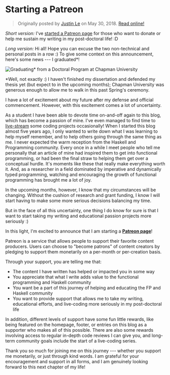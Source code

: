 Starting a Patreon
==================

> Originally posted by [Justin Le](https://blog.jle.im/) on May 30, 2018.
> [Read online!](https://blog.jle.im/entry/starting-a-patreon.html)

*Short version:* I've [started a Patreon
page](https://www.patreon.com/justinle/overview) for those who want to donate or
help me sustain my writing in my post-doctoral life! :D

*Long version:* Hi all! Hope you can excuse the two non-technical and personal
posts in a row :) To give some context on this announcement, here's some news
--- I graduated\*!

![Graduating\* from a Doctoral Program at Chapman
University](/img/entries/patreon/graduation.jpg "I graduated!")

\*Well, not exactly :) I haven't finished my dissertation and defended my thesis
yet (but expect to in the upcoming months); Chapman University was generous
enough to allow me to walk in this past Spring's ceremony.

I have a lot of excitement about my future after my defense and official
commencement. However, with this excitement comes a lot of uncertainty.

As a student I have been able to devote time on-and-off again to this blog,
which has become a passion of mine. I've even managed to find time to
[live-stream](https://www.twitch.tv/mstksg "Twitch") some coding projects
occasionally! When I started this blog almost five years ago, I only wanted to
write down what I was learning to help myself remember, and to help others going
through the same thing as me. I never expected the warm reception from the
Haskell and Programming community. Every once in a while I meet people who tell
me personally that an article of mine had inspired them to get into functional
programming, or had been the final straw to helping them get over a conceptual
hurdle. It's moments like these that really make everything worth it. And, as a
researcher in a field dominated by imperative and dynamically typed programming,
watching and encouraging the growth of functional programming has brought me a
lot of joy.

In the upcoming months, however, I know that my circumstances will be changing.
Without the cushion of research and grant funding, I know I will start having to
make some more serious decisions balancing my time.

But in the face of all this uncertainty, one thing I do know for sure is that I
want to start taking my writing and educational passion projects more seriously
:)

In this light, I'm excited to announce that I am starting a **[Patreon
page](https://www.patreon.com/justinle/overview)**!

Patreon is a service that allows people to support their favorite content
producers. Users can choose to "become patrons" of content creators by pledging
to support them monetarily on a per-month or per-creation basis.

Through your support, you are telling me that:

-   The content I have written has helped or impacted you in some way
-   You appreciate that what I write adds value to the functional programming
    and Haskell community
-   You want be a part of this journey of helping and educating the FP and
    Haskell community
-   You want to provide support that allows me to take my writing, educational
    efforts, and live-coding more seriously in my post-doctoral life

In addition, different levels of support have some fun little rewards, like
being featured on the homepage, footer, or entries on this blog as a supporter
who makes all of this possible. There are also some rewards involving access to
regular in-depth code reviews I can give you, and long-term community goals
include the start of a live-coding series.

Thank you so much for joining me on this journey --- whether you support me
monetarily, or just through kind words. I am grateful for your encouragement and
support in all forms, and I am genuinely looking forward to this next chapter of
my life!

